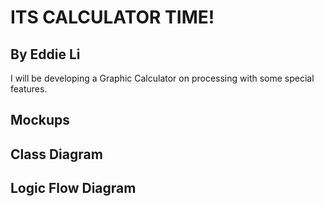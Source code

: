 # ITS CALCULATOR TIME!
## By Eddie Li

I will be developing a Graphic Calculator on processing with some special features.

## Mockups

## Class Diagram

## Logic Flow Diagram

